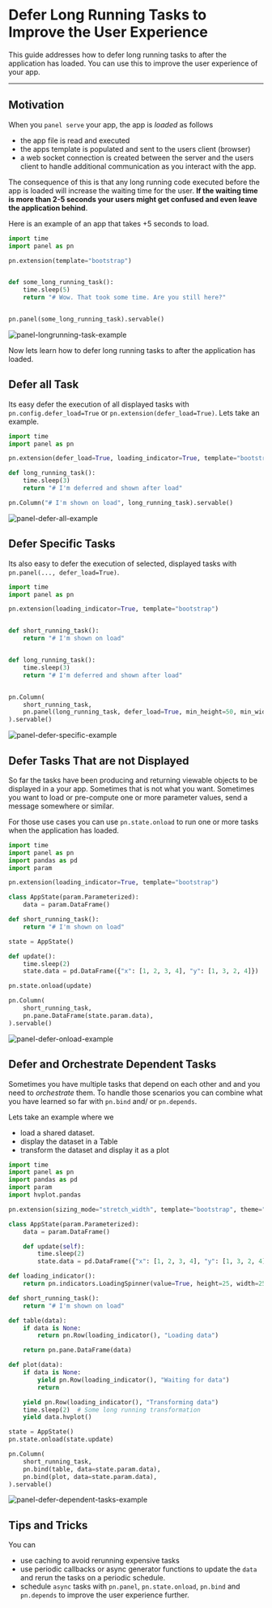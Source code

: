 # Defer Long Running Tasks to Improve the User Experience

This guide addresses how to defer long running tasks to after the application has loaded.
You can use this to improve the user experience of your app.

---

## Motivation

When you `panel serve` your app, the app is *loaded* as follows

- the app file is read and executed
- the apps template is populated and sent to the users client (browser)
- a web socket connection is created between the server and the users client to handle additional communication as you interact with the app.

The consequence of this is that any long running code executed before the app is loaded will
increase the waiting time for the user. **If the waiting time is more than 2-5 seconds your users might get confused and even leave the application behind**.

Here is an example of an app that takes +5 seconds to load.

```python
import time
import panel as pn

pn.extension(template="bootstrap")


def some_long_running_task():
    time.sleep(5)
    return "# Wow. That took some time. Are you still here?"


pn.panel(some_long_running_task).servable()
```

![panel-longrunning-task-example](https://user-images.githubusercontent.com/42288570/245752515-1329b4c3-da45-41e7-b3b5-b1b4f09eecd4.gif)

Now lets learn how to defer long running tasks to after the application has loaded.

## Defer all Task

Its easy defer the execution of all displayed tasks with `pn.config.defer_load=True` or
`pn.extension(defer_load=True)`. Lets take an example.

```python
import time
import panel as pn

pn.extension(defer_load=True, loading_indicator=True, template="bootstrap")

def long_running_task():
    time.sleep(3)
    return "# I'm deferred and shown after load"

pn.Column("# I'm shown on load", long_running_task).servable()
```

![panel-defer-all-example](https://user-images.githubusercontent.com/42288570/245752511-b2970c4c-7144-4b1a-af36-4c90b1873de6.gif)

## Defer Specific Tasks

Its also easy to defer the execution of selected, displayed tasks with `pn.panel(..., defer_load=True)`.

```python
import time
import panel as pn

pn.extension(loading_indicator=True, template="bootstrap")


def short_running_task():
    return "# I'm shown on load"


def long_running_task():
    time.sleep(3)
    return "# I'm deferred and shown after load"


pn.Column(
    short_running_task,
    pn.panel(long_running_task, defer_load=True, min_height=50, min_width=200),
).servable()
```

![panel-defer-specific-example](https://user-images.githubusercontent.com/42288570/245752506-9ac676e9-65b2-4d9d-a01a-ce01a12dfda4.gif)

## Defer Tasks That are not Displayed

So far the tasks have been producing and returning viewable objects to be displayed in a your app. Sometimes that is not what you want. Sometimes you want to load or pre-compute one or more parameter values, send a message somewhere or similar.

For those use cases you can use `pn.state.onload` to run one or more tasks when the application has loaded.

```python
import time
import panel as pn
import pandas as pd
import param

pn.extension(loading_indicator=True, template="bootstrap")

class AppState(param.Parameterized):
    data = param.DataFrame()

def short_running_task():
    return "# I'm shown on load"

state = AppState()

def update():
    time.sleep(2)
    state.data = pd.DataFrame({"x": [1, 2, 3, 4], "y": [1, 3, 2, 4]})

pn.state.onload(update)

pn.Column(
    short_running_task,
    pn.pane.DataFrame(state.param.data),
).servable()
```

![panel-defer-onload-example](https://user-images.githubusercontent.com/42288570/245752503-a8042242-503e-4ba3-ad24-1f1a16aac058.gif)

## Defer and Orchestrate Dependent Tasks

Sometimes you have multiple tasks that depend on each other and and you need to *orchestrate* them. To handle those scenarios you can combine what you have learned so far with `pn.bind` and/ or `pn.depends`.

Lets take an example where we

- load a shared dataset.
- display the dataset in a Table
- transform the dataset and display it as a plot

```python
import time
import panel as pn
import pandas as pd
import param
import hvplot.pandas

pn.extension(sizing_mode="stretch_width", template="bootstrap", theme="dark")

class AppState(param.Parameterized):
    data = param.DataFrame()

    def update(self):
        time.sleep(2)
        state.data = pd.DataFrame({"x": [1, 2, 3, 4], "y": [1, 3, 2, 4]})

def loading_indicator():
    return pn.indicators.LoadingSpinner(value=True, height=25, width=25, align="center")

def short_running_task():
    return "# I'm shown on load"

def table(data):
    if data is None:
        return pn.Row(loading_indicator(), "Loading data")

    return pn.pane.DataFrame(data)

def plot(data):
    if data is None:
        yield pn.Row(loading_indicator(), "Waiting for data")
        return

    yield pn.Row(loading_indicator(), "Transforming data")
    time.sleep(2)  # Some long running transformation
    yield data.hvplot()

state = AppState()
pn.state.onload(state.update)

pn.Column(
    short_running_task,
    pn.bind(table, data=state.param.data),
    pn.bind(plot, data=state.param.data),
).servable()
```

![panel-defer-dependent-tasks-example](https://user-images.githubusercontent.com/42288570/245752488-b2963489-bdff-4323-b801-03a763992af9.gif)

## Tips and Tricks

You can

- use caching to avoid rerunning expensive tasks
- use periodic callbacks or async generator functions to update the `data` and rerun the tasks on a periodic schedule.
- schedule `async` tasks with `pn.panel`, `pn.state.onload`, `pn.bind` and `pn.depends` to improve the user experience further.
